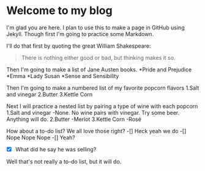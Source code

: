 # Welcome to my blog

I'm glad you are here. I plan to use this to make a page in GitHub using Jekyll. Though first I'm going to practice some Markdown.

I'll do that first by quoting the great William Shakespeare:
>There is nothing either good or bad, but thinking makes it so.

Then I'm going to make a list of Jane Austen books.
*Pride and Prejudice 
*Emma
*Lady Susan 
*Sense and Sensibility

Then I'm going to make a numbered list of my favorite popcorn flavors
1.Salt and vinegar
2.Butter
3.Kettle Corn

Next I will practice a nested list by pairing a type of wine with each popcorn
1.Salt and vinegar
  -None. No wine pairs with vinegar. Try some beer. Anything will do.
2.Butter
  -Merlot
3.Kettle Corn
  -Rosé
  
How about a to-do list? We all love those right?
-[] Heck yeah we do
-[] Nope Nope Nope
-[] Yeah?
-[X] What did he say he was selling?

Well that's not really a to-do list, but it will do.  

